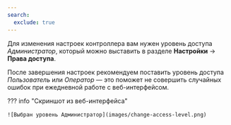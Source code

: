 ```yaml
---
search:
  exclude: true
---
```

<!--include-start-->
Для изменения настроек контроллера вам нужен уровень доступа _Администратор_, который можно выставить в разделе **Настройки** → **Права доступа**.

После завершения настроек рекомендуем поставить уровень доступа _Пользователь_ или _Оператор_ — это поможет не совершить случайных ошибок при ежедневной работе с веб-интерфейсом.

??? info "Скриншот из веб-интерфейса"

    ![Выбран уровень Администратор](images/change-access-level.png)
<!--include-end-->
